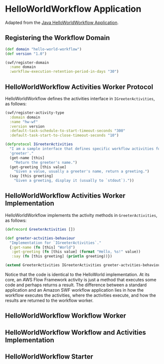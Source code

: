 # HelloWorldWorkflow Application

Adapted from the [Java HelloWorldWorkflow Application](http://docs.aws.amazon.com/amazonswf/latest/awsflowguide/getting-started-example-helloworldworkflow.html).

## Registering the Workflow Domain


```clj
(def domain "hello-world-workflow")
(def version "1.0")

(swf/register-domain
  :name domain
  :workflow-execution-retention-period-in-days "30")
```


## HelloWorldWorkflow Activities Worker Protocol

HelloWorldWorkflow defines the activities interface in `IGreeterActivities`, as
follows:

```clj
(swf/register-activity-type
  :domain domain
  :name "hw-wf"
  :version version
  :default-task-schedule-to-start-timeout-seconds "300"
  :default-task-start-to-close-timeout-seconds "10")

(defprotocol IGreeterActivities
  "I am a sample interface that defines specific workflow activities for a
  'greeter'."
  (get-name [this]
    "Return the greeter's name.")
  (get-greeting [this value]
    "Given a value, usually a greeter's name, return a greeting.")
  (say [this greeting]
    "Given a greeting, display it (usually to `stdout`)."))
```


## HelloWorldWorkflow Activities Worker Implementation

HelloWorldWorkflow implements the activity methods in `GreeterActivities`, as
follows:

```clj
(defrecord GreeterActivities [])

(def greeter-actvities-behaviour
  "Implementation for `IGreeterActivities`."
  {:get-name (fn [this] "World")
   :get-greeting (fn [this value] (format "Hello, %s!" value))
   :say (fn [this greeting] (println greeting))})

(extend GreeterActivities IGreeterActivities greeter-actvities-behaviour)
```

Notice that the code is identical to the HelloWorld implementation. At its
core, an AWS Flow Framework activity is just a method that executes some code
and perhaps returns a result. The difference between a standard application
and an Amazon SWF workflow application lies in how the workflow executes the
activities, where the activities execute, and how the results are returned to
the workflow worker.


## HelloWorldWorkflow Workflow Worker

## HelloWorldWorkflow Workflow and Activities Implementation

## HelloWorldWorkflow Starter
